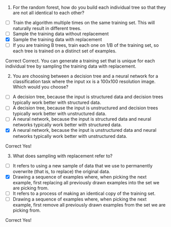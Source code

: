 1. For the random forest, how do you build each individual tree so that they are not all identical to each other?

- [ ] Train the algorithm multiple times on the same training set. This will naturally result in different trees. 
- [ ] Sample the training data without replacement
- [x] Sample the training data with replacement
- [ ] If you are training B trees, train each one on 1/B of the training set, so each tree is trained on a distinct set of examples. 

Correct
Correct. You can generate a training set that is unique for each individual tree by sampling the training data with replacement.

2. You are choosing between a decision tree and a neural network for a classification task where the input xx is a 100x100 resolution image. Which would you choose?

- [ ] A decision tree, because the input is structured data and decision trees typically work better with structured data. 
- [ ] A decision tree, because the input is unstructured and decision trees typically work better with unstructured data. 
- [ ] A neural network, because the input is structured data and neural networks typically work better with structured data. 
- [x] A neural network, because the input is unstructured data and neural networks typically work better with unstructured data. 

Correct
Yes!

3. What does sampling with replacement refer to?

- [ ] It refers to using a new sample of data that we use to permanently overwrite (that is, to replace) the original data. 
- [x] Drawing a sequence of examples where, when picking the next example, first replacing all previously drawn examples into the set we are picking from. 
- [ ] It refers to a process of making an identical copy of the training set. 
- [ ] Drawing a sequence of examples where, when picking the next example, first remove all previously drawn examples from the set we are picking from. 

Correct
Yes!
